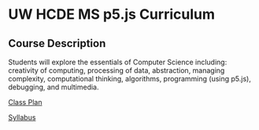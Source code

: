 # UW HCDE MS p5.js Curriculum

## Course Description
Students will explore the essentials of Computer Science including: creativity of computing, processing of data, abstraction, managing complexity, computational thinking, algorithms, programming (using p5.js), debugging, and multimedia.

[Class Plan](class_plan.md)

[Syllabus](Syllabus.md)
